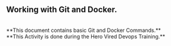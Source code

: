 ## Working with Git and Docker.
<br>
**This document contains basic Git and Docker Commands.**
<br>
**This Activity is done during the Hero Vired Devops Training.**
